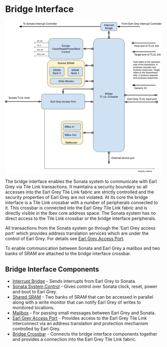 # Bridge Interface

<p align="center"><img src="images/bridge_interface.svg" width="800"></p>

The bridge interface enables the Sonata system to communicate with Earl Grey via Tile Link transactions.
It maintains a security boundary so all accesses into the Earl Grey Tile Link fabric are strictly controlled and the security properties of Earl Grey are not violated.
At its core the bridge interface is a Tile Link crossbar with a number of peripherals connected to it.
This crossbar is connected into the Earl Grey Tile Link fabric and is directly visible in the Ibex core address space.
The Sonata system has no direct access to the Tile Link crossbar or the bridge interface peripherals.

All transactions from the Sonata system go through the 'Earl Grey access port' which provides address translation services which are under the control of Earl Grey.
For details see [Earl Grey Access Port](earl_grey_access_port.md).

To enable communication between Sonata and Earl Grey a mailbox and two banks of SRAM are attached to the bridge interface crossbar.

## Bridge Interface Components

 * [Interrupt Bridge](interrupt_bridge.md) - Sends interrupts from Earl Grey to Sonata.
 * [Sonata System Control](sonata_system_control.md) - Gives control over Sonata clock, reset, power and boot to Earl Grey.
 * [Shared SRAM](shared_sram.md) - Two banks of SRAM that can be accessed in parallel along with a write monitor that can notify Earl Grey of writes to monitored locations.
 * [Mailbox](mailbox.md) - For passing small messages between Earl Grey and Sonata.
 * [Earl Grey Access Port](earl_grey_access_port.md) - Provides access to the Earl Grey Tile Link interconnect via an address translation and protection mechanism controlled by Earl Grey.
 * [Bridge Crossbar](bridge_crossbar.md) - Connects the bridge interface components together and provides a connection into the Earl Grey Tile Link fabric.
